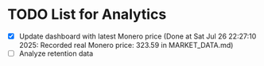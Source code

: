 # TODO List for Analytics

- [x] Update dashboard with latest Monero price  (Done at Sat Jul 26 22:27:10 2025: Recorded real Monero price: 323.59 in MARKET_DATA.md)
- [ ] Analyze retention data